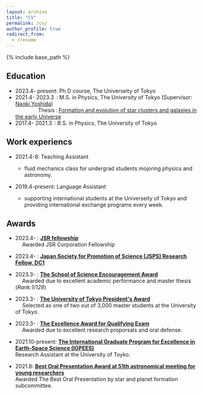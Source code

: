 ```yaml
---
layout: archive
title: "CV"
permalink: /cv/
author_profile: true
redirect_from:
  - /resume
---
```


{% include base_path %}

## Education  
* 2023.4- present: Ph.D course, The Universeity of Tokyo  
* 2021.4- 2023.3&thinsp; :  M.S. in Physics, The University of Tokyo (Supervisor: [Naoki Yoshida](http://www-utap.phys.s.u-tokyo.ac.jp/naoki.yoshida/))   
&emsp;&emsp;&emsp;&emsp; 
Thesis&thinsp;: [Formation and evolution of star clusters and galaxies in the early Universe](http://www-utap.phys.s.u-tokyo.ac.jp/Theses/M_Nakazato.pdf)
* 2017.4- 2021.3&thinsp; :  B.S. in Physics, The University of Tokyo



## Work experiencs
* 2021.4-8: Teaching Assistant
  * fluid mechanics class for undergrad students mojoring physics and astronomy.
 
* 2019.4-present: Language Assistant
  * supporting international students at the Universeity of Tokyo and providing international exchange programs every week.

## Awards  
- 2023.4- : __[JSR fellowship](https://curie.phys.s.u-tokyo.ac.jp/en/fellowship/)__  
&emsp; Awarded JSR Corporation Fellowship  
- 2023.4- : __[Japan Society for Promotion of Science (JSPS) Research Fellow, DC1](https://www.jsps.go.jp/english/e-pd/index.html)__ 
- 2023.3- : __[The School of Science Encouragement Award](https://www.phys.s.u-tokyo.ac.jp/award/37776/)__   
&emsp; Awarded due to excellent academic performance and master thesis (_Rank:1/128_)
- 2023.3- : __[The University of Tokyo President's Award](https://www.phys.s.u-tokyo.ac.jp/award/37776/)__  
&emsp; Selected as one of two out of 3,000 master students at the University of Tokyo.
- 2023.3- : __[The Excellence Award for Qualifying Exam](https://www.s.u-tokyo.ac.jp/en/IGPEES/news/2023-01.html)__  
&emsp; Awarded due to excellent research proporsals and oral defense.
- 2021.10-present: __[The International Graduate Program for Excellence in Earth-Space Science (IGPEES)](https://www.s.u-tokyo.ac.jp/en/IGPEES/index.html)__     
Research Assistant at the University of Toyko. 

- 2021.8: __[Best Oral Presentation Award at 51th astronomical meeting for young researchers](https://astro-wakate.sakura.ne.jp/ss2021/oralawards/)__     
Awarded The Best Oral Presentation by star and planet formation subcommittee. 
